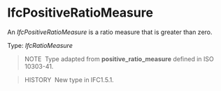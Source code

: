 IfcPositiveRatioMeasure
=======================

An _IfcPositiveRatioMeasure_ is a ratio measure that is greater than zero.

Type: _IfcRatioMeasure_

> NOTE&nbsp; Type adapted from **positive_ratio_measure** defined in ISO 10303-41.

> HISTORY&nbsp; New type in IFC1.5.1.
